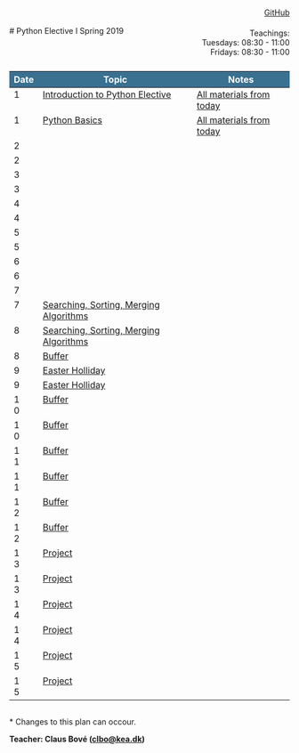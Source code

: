 <head>
  <style> 
    
    h1:first-of-type {display: none;}
    #github {text-align: right; margin:-50px 0 50px 0}
    #teachings {text-align: right; margin: -30px 0 10px 0}
    #tbl {display: inline-table}
    td {vertical-align: top;}
    thead th {background-color: #3a7090; color:#ffffff}
    td:nth-child(1) {/*text-align:center*/ padding-right: 20% }
  </style>
</head>
# Python Elective I Spring 2019

<div id="github"><a href="https://github.com/python-elective-1-spring-2019/">GitHub</a>
</div>

<div id="teachings">
  Teachings: <br> Tuesdays: 08:30 - 11:00<br>Fridays: 08:30 - 11:00<br> 
</div>

<table id="tbl">
  <thead>
  <tr>
      <th>Date</th>
      <th>Topic</th>
      <th>Notes</th>
  </tr>
  </thead>
  <tbody>
  <tr>
      <td>1</td>
      <td>    
        <a href="https://github.com/python-elective-1-spring-2019/day1_intro">Introduction to Python Elective</a></td>
    <td><a href="https://github.com/python-elective-1-spring-2019?utf8=%E2%9C%93&q=day_1">All materials from today</a></td>
  </tr>
  
  <tr>  
      <td>1</td>
      <td>
        <a href="">Python Basics</a></td>
      <td><a href="https://github.com/python-elective-1-spring-2019?utf8=%E2%9C%93&q=day_2">All materials from today</a></td>
  </tr>
  
  <tr >
      <td>2</td>
      <td>
        <a href=""></a>
      </td>
      <td></td>
  </tr>
  
  <tr>    
      <td>2</td>
      <td>
         <a href=""></a>
      </td>
      <td></td>
  </tr>
  
  <tr>
      <td>3</td>
      <td>
        <a href=""></a>
      </td>
      <td></td>
  </tr>  
  
  <tr>    
      <td>3</td> 
      <td>
        <a href=""></a>
      </td>
      <td></td>
  </tr>

  <tr>     
      <td>4</td>
      <td>
        <a href=""></a>
      </td>
      <td></td>
  </tr>
  
  <tr>      
      <td>4</td>
      <td>
        <a href=""></a>
      </td>
      <td></td>
  </tr>

  <tr>
      <td>5</td>
      <td>
        <a href=""></a>
      </td>
      <td></td>
  </tr>
  
  <tr>   
      <td>5</td>
      <td>
        <a href=""></a>
      </td>
      <td></td>
  </tr>
  
  <tr>  
      <td>6</td>
      <td>
        <a href=""></a>
      </td>
      <td></td>
  </tr>
  <tr> 
      <td>6</td>
      <td>
        <a href=""></a>
      </td>
      <td></td>
  </tr>
  
  <tr>  
      <td>7</td>
      <td>
        <a href=""></a>
      </td>
      <td></td>
  </tr>
  
  <tr> 
      <td>7</td>
      <td>
        <a href="">Searching, Sorting, Merging Algorithms</a>
      </td>
      <td></td>
  </tr>

  <tr>  
      <td>8</td>
      <td>
        <a href="">Searching, Sorting, Merging Algorithms</a>
      </td>
      <td></td>
  </tr>
  
  <tr> 
      <td>8</td>
      <td><a href="">Buffer</a></td>
      <td></td>
  </tr>
  <tr>
      <td>9</td>
      <td><a href="">Easter Holliday</a></td>
      <td></td>
  </tr>
  <tr>
      <td>9</td>
      <td><a href="">Easter Holliday</a></td>
      <td></td>
  </tr>
  <tr> 
      <td>10</td>
      <td><a href="">Buffer</a></td>
      <td></td>
  </tr>
  <tr>
      <td>10</td>
      <td><a href="">Buffer</a></td>
      <td></td>
  </tr>
  <tr>
      <td>11</td>
      <td><a href="">Buffer</a></td>
      <td></td>
  </tr>
  <tr>
      <td>11</td>
      <td><a href="">Buffer</a></td>
      <td></td>
  </tr>
  <tr>
      <td>12</td>
      <td><a href="">Buffer</a></td>
      <td></td>
  </tr>
  <tr>
      <td>12</td>
      <td><a href="">Buffer</a></td>
      <td></td>
  </tr>
  <tr>
      <td>13</td>
      <td><a href="">Project</a></td>
      <td></td>
  </tr>
  <tr>
      <td>13</td>
      <td><a href="">Project</a></td>
      <td></td>
  </tr>
  <tr>
      <td>14</td>
      <td><a href="">Project</a></td>
      <td></td>
  </tr>
  <tr>
      <td>14</td>
      <td><a href="">Project</a></td>
      <td></td>
  </tr>
  <tr>    
      <td>15</td>
      <td><a href="">Project</a></td>
      <td></td>
  </tr>
  <tr>
      <td>15</td>
      <td><a href="">Project</a></td>
      <td></td>
  </tr>

  </tbody>
</table>
            
\* Changes to this plan can occour. <br>

__Teacher: Claus Bové (clbo@kea.dk)__

<script>
 var dates = [

        {week : 1, date : '19-02-2019'}, 
        {week : 1, date : '22-02-2019'}, 

        {week : 2, date : '26-02-2019'}, 
        {week : 2, date : '01-03-2019'}, 

        // go agile
        {week : 3, date : '05-03-2019'}, 
        {week : 3, date : '08-03-2019'},

        {week : 4, date : '12-03-2019'}, 
        {week : 4, date : '15-03-2019'},

        {week : 5, date : '19-03-2019'}, 
        {week : 5, date : '22-03-2019'}, 

        {week : 6, date : '26-03-2019'}, 
        {week : 6, date : '29-03-2019'}, 

        {week : 7, date : '02-04-2019'}, 
        {week : 7, date : '05-04-2019'},

        {week : 8, date : '09-04-2019'},
        {week : 8, date : '12-04-2019'},

        // week 9 Easter
        {week : 9, date : '23-04-2019'},        
        {week : 9, date : '26-04-2019'},

        {week : 10, date : '30/4'},
        {week : 10, date : '3/5'},

        {week : 11, date : '7/5'},
        {week : 11, date : '10/5'},

        {week : 12, date : '14/5'},
        {week : 12, date : '17/5'},

        {week : 13, date : '21/5'},
        {week : 13, date : '24/5'},

        {week : 14, date : '28/5'},
        {week : 14, date : '31/5'},

        {week : 15, date : '4/6'},
        {week : 15, date : '7/6'}

    ]; 
  
 var table = document.getElementById("tbl");  
 var rows = table.getElementsByTagName("tr");
 
 for(i = 1; i < rows.length; i++){

     if(rows[i].getAttribute("class") === 'holliday'){
        i++;   
     }

      var tds = rows[i].getElementsByTagName("td"); 
      tds[0].innerHTML= dates[i-1].date + ' - 2019'; 
      // tds[1].innerHTML= dates[i-1].date + ' - 2018';  
    } 
 
</script>
